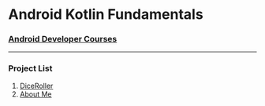 # Android Kotlin Fundamentals
### [Android Developer Courses](https://developer.android.com/courses/kotlin-android-fundamentals/overview?hl=ko)
* * *
### Project List
1. [DiceRoller](https://github.com/JINKOO/Android_Kotlin_Fundamentals/tree/main/DiceRoller)
2. [About Me](https://github.com/JINKOO/Android_Kotlin_Fundamentals/tree/main/AboutMe)

